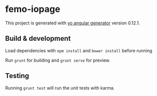 # femo-iopage

This project is generated with [yo angular generator](https://github.com/yeoman/generator-angular)
version 0.12.1.

## Build & development

Load dependencies with `npm install` and `bower install` before running

Run `grunt` for building and `grunt serve` for preview.

## Testing

Running `grunt test` will run the unit tests with karma.
